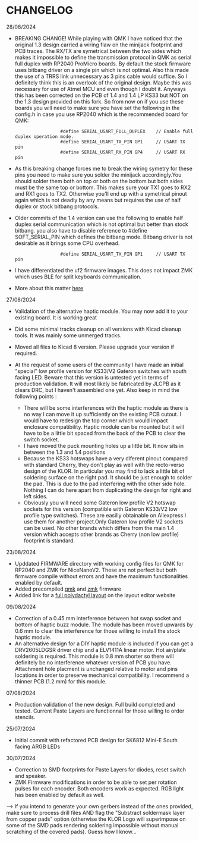 # CHANGELOG
28/08/2024
-  BREAKING CHANGE! While playing with QMK I have noticed that the original 1.3 design carried a wiring flaw on the minijack footprint and PCB traces. The RX/TX are symetrical between the two sides which makes it impossible to define the transmission protocol in QMK as serial full duplex with RP2040 ProMicro boards. By default the stock firmware uses bitbang driver on a single pin which is not optimal. Also this made the use of a TRRS link unnecessary as 3 pins cable would suffice. So I definitely think this is an overlook of the original design. Maybe this was necessary for use of Atmel MCU and even though I doubt it. Anyways this has been corrected on the PCB of 1.4 and 1.4 LP KS33 but NOT on the 1.3 design provided on this fork. So from now on if you use these boards you will need to make sure you have set the following in the config.h in case you use RP2040 which is the recommended board for QMK:

      
                        #define SERIAL_USART_FULL_DUPLEX    // Enable full duplex operation mode.
                        #define SERIAL_USART_TX_PIN GP1     // USART TX pin
                        #define SERIAL_USART_RX_PIN GP4     // USART RX pin

-  As this breaking change forces me to break the wiring symetry for these pins you need to make sure you solder the minijack accordingly.You should solder them both on top or both on the bottom but both sides must be the same top or bottom. This makes sure your TX1 goes to RX2 and RX1 goes to TX2. Otherwise you'll end up with a symetrical pinout again which is not deadly by any means but requires the use of half duplex or stock bitbang protocols.

-  Older commits of the 1.4 version can use the following to enable half duplex serial communication which is not optimal but better than stock bitbang. you also have to disable reference to #define SOFT_SERIAL_PIN which defines the bitbang mode. Bitbang driver is not desirable as it brings some CPU overhead.

      
                        #define SERIAL_USART_TX_PIN GP1     // USART TX pin
       
-  I have differentiated the uf2 firmware images. This does not impact ZMK which uses BLE for split keyboards communication.
-  More about this matter [here](https://docs.qmk.fm/drivers/serial)

27/08/2024
-  Validation of the alternative haptic module. You may now add it to your existing board. It is working great
-  Did some minimal tracks cleanup on all versions with Kicad cleanup tools. It was mainly some unmerged tracks.
-  Moved all files to Kicad 8 version. Please upgrade your version if required.
-  At the request of some users of the community I have made an initial "special" low profile version for KS33/V2 Gateron switches with south facing LED. Beware that this version is untested yet in terms of production validation. It will most likely be fabricated by JLCPB as it clears DRC, but I haven't assembled one yet. Also keep in mind the following points :

    - There will be some interferences with the haptic module as there is no way I can move it up sufficiently on the existing PCB cutout. I would have to redesign the top corner which would impact enclosure compatibility. Haptic module can be mounted but it will have to be a little bit spaced from the back of the PCB to clear the switch socket.
    - I have moved the puck mounting holes up a little bit. It now sits in between the 1.3 and 1.4 positions
    - Because the KS33 hotswaps have a very diferent pinout compared with standard Cherry, they don't play as well with the recto-verso design of the KLOR. In particular you may find to lack a little bit of soldering surface on the right pad. It should be just enough to solder the pad. This is due to the pad interfering with the other side hole. Nothing I can do here apart from duplicating the design for right and left sides.
    - Obviously you will need some Gateron low profile V2 hotswap sockets for this version (compatible with Gateron KS33/V2 low profile type switches). These are easilly obtainable on Aliexpress I use them for another project.Only Gateron low profile V2 sockets can be used. No other brands which differs from the main 1.4 version which accepts other brands as Cherry (non low profile) footprint is standard.

23/08/2024
-  Upddated FIRMWARE directory with working config files for QMK for RP2040 and ZMK for NiceNanoV2. These are not perfect but both firmware compile without errors and have the maximum functionalities enabled by default.
-  Added precompiled [qmk](https://github.com/Lefuneste83/KLOR/tree/main/FIRMWARE/Ready-to-flash/qmk-RP2040) and [zmk](https://github.com/Lefuneste83/KLOR/tree/main/FIRMWARE/Ready-to-flash/zmk-NiceNanoV2) firmware
-  Added link for a [full polydactyl layout](http://www.keyboard-layout-editor.com/#/gists/49ff09e68b46feb39760467424a4601a) on the layout editor website

09/08/2024
- Correction of a 0.45 mm interference between hot swap socket and bottom of haptic buzz module. The module has been moved upwards by 0.6 mm to clear the interference for those willing to install the stock haptic module.
- An alternative design for a DIY haptic module is included if you can get a DRV2605LDGSR driver chip and a ELV1411A linear motor. Hot air/plate soldering is required. This module is 0.8 mm shorter so there will definitely be no interference whatever version of PCB you have. Attachment hole placment is unchanged relative to motor and pins locations in order to preserve mechanical compatibility. I recommend a thinner PCB (1.2 mm) for this module.

07/08/2024
-  Production validation of the new design. Full build completed and tested. Current Paste Layers are functionnal for those willing to order stencils.

25/07/2024
-  Initial commit with refactored PCB design for SK6812 Mini-E South facing ARGB LEDs

30/07/2024
-  Correction to SMD footprints for Paste Layers for diodes, reset switch and speaker.
-  ZMK Firmware modifications in order to be able to set per rotation pulses for each encoder. Both encoders work as expected. RGB light has been enabled by default as well.

--> If you intend to generate your own gerbers instead of the ones provided, make sure to process drill files AND flag the "Substract soldermask layer from copper pads" option (otherwise the KLOR Logo will superimpose on some of the SMD pads rendering soldering impossible without manual scratching of the covered pads). Guess how I know...
